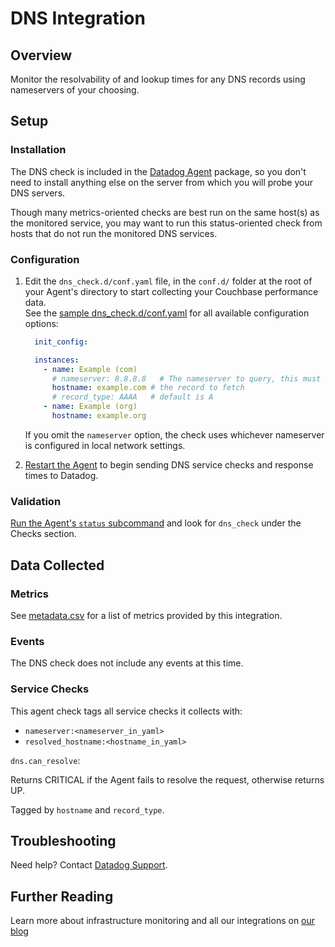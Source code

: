 # DNS Integration

## Overview

Monitor the resolvability of and lookup times for any DNS records using nameservers of your choosing.

## Setup

### Installation

The DNS check is included in the [Datadog Agent][1] package, so you don't need to install anything else on the server from which you will probe your DNS servers.  

Though many metrics-oriented checks are best run on the same host(s) as the monitored service, you may want to run this status-oriented check from hosts that do not run the monitored DNS services.

### Configuration

1. Edit the `dns_check.d/conf.yaml` file, in the `conf.d/` folder at the root of your Agent's directory to start collecting your Couchbase performance data.  
    See the [sample dns_check.d/conf.yaml][2] for all available configuration options:
    
    ```yaml
      init_config:

      instances:
        - name: Example (com)
          # nameserver: 8.8.8.8   # The nameserver to query, this must be an IP address
          hostname: example.com # the record to fetch
          # record_type: AAAA   # default is A
        - name: Example (org)
          hostname: example.org
    ```
    
    If you omit the `nameserver` option, the check uses whichever nameserver is configured in local network settings.

2. [Restart the Agent][3] to begin sending DNS service checks and response times to Datadog.

### Validation

[Run the Agent's `status` subcommand][4] and look for `dns_check` under the Checks section.

## Data Collected

### Metrics

See [metadata.csv][5] for a list of metrics provided by this integration.

### Events
The DNS check does not include any events at this time.

### Service Checks
This agent check tags all service checks it collects with:

  * `nameserver:<nameserver_in_yaml>`
  * `resolved_hostname:<hostname_in_yaml>`

`dns.can_resolve`:

Returns CRITICAL if the Agent fails to resolve the request, otherwise returns UP.

Tagged by `hostname` and `record_type`.

## Troubleshooting
Need help? Contact [Datadog Support][6].

## Further Reading
Learn more about infrastructure monitoring and all our integrations on [our blog][7]


[1]: https://app.datadoghq.com/account/settings#agent
[2]: https://github.com/DataDog/integrations-core/blob/master/dns_check/datadog_checks/dns_check/data/conf.yaml.example
[3]: https://docs.datadoghq.com/agent/faq/agent-commands/#start-stop-restart-the-agent
[4]: https://docs.datadoghq.com/agent/faq/agent-commands/#agent-status-and-information
[5]: https://github.com/DataDog/integrations-core/blob/master/dns_check/metadata.csv
[6]: http://docs.datadoghq.com/help/
[7]: https://www.datadoghq.com/blog/
